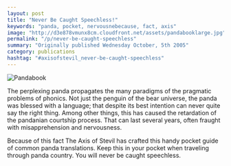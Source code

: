 ```yaml
---
layout: post
title: "Never Be Caught Speechless!"
keywords: "panda, pocket, nervousnebecause, fact, axis"
image: "http://d3e878vmunx8cm.cloudfront.net/assets/pandabooklarge.jpg"
permalink: "/p/never-be-caught-speechless"
summary: "Originally published Wednesday October, 5th 2005"
category: publications
hashtag: "#axisofstevil_never-be-caught-speechless"
---
```


[id_1]: http://d3e878vmunx8cm.cloudfront.net/assets/pandabooklarge.jpg "Pandabook"
![Pandabook][id_1]

The perplexing panda propagates the many paradigms of the pragmatic problems of phonics. Not just the penguin of the bear universe, the panda was blessed with a language; that despite its best intention can never quite say the right thing. Among other things, this has caused the retardation of the pandanian courtship process. That can last several years, often fraught with misapprehension and nervousness.

Because of this fact The Axis of Stevil has crafted this handy pocket guide of common panda translations. Keep this in your pocket when traveling through panda country. You will never be caught speechless.
